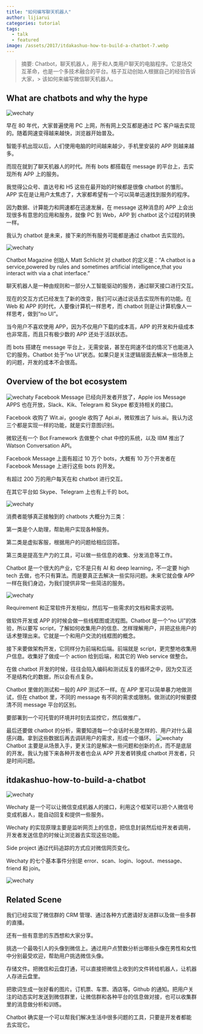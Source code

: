 ```yaml
---
title: "如何编写聊天机器人"
author: lijiarui
categories: tutorial
tags:
  - talk
  - featured
image: /assets/2017/itdakashuo-how-to-build-a-chatbot-7.webp
---
```


> 摘要:
> Chatbot，聊天机器人，用于和人类用户聊天的电脑程序。它是场交互革命，也是一个多技术融合的平台。桔子互动创始人根据自己的经验告诉大家，> 该如何来编写微信聊天机器人。

## What are chatbots and why the hype

![wechaty](/assets/2017/itdakashuo-how-to-build-a-chatbot-1.webp)

早在 80 年代，大家普遍使用 PC 上网，所有网上交互都是通过 PC 客户端去实现的。随着网速变得越来越快，浏览器开始普及。

智能手机出现以后，人们使用电脑的时间越来越少，手机里安装的 APP 则越来越多。

而现在就到了聊天机器人的时代。所有 bots 都搭载在 message 的平台上，去实现所有 APP 上的服务。

我觉得公众号、直达号和 H5 这些在最开始的时候都是很像 chatbot 的雏形。APP 实在是让用户太焦虑了，大家都希望有一个可以简单迅速找到服务的程序。

因为数据、计算能力和网速都在迅速发展，在 message 这种消息的 APP 上会出现很多有意思的应用和服务，就像 PC 到 Web，APP 到 chatbot 这个过程的转换一样。

我认为 chatbot 是未来，接下来的所有服务可能都是通过 chatbot 去实现的。

![wechaty](/assets/2017/itdakashuo-how-to-build-a-chatbot-2.webp)

Chatbot Magazine 创始人 Matt Schlicht 对 chatbot 的定义是：“A chatbot is a service,powered by rules and sometimes artificial intelligence,that you interact with via a chat interface.”

聊天机器人是一种由规则和一部分人工智能驱动的服务，通过聊天接口进行交互。

现在的交互方式已经发生了新的改变，我们可以通过说话去实现所有的功能。在 Web 和 APP 的时代，人要像计算机一样思考，而 chatbot 则是让计算机像人一样思考，做到“no UI”。

当今用户不喜欢使用 APP，因为不仅用户下载的成本高，APP 的开发和升级成本也非常高，而且只有极少数的 APP 还处于活跃状态。

而 bots 搭建在 message 平台上，无需安装，甚至在网速不佳的情况下也能进入它的服务。Chatbot 处于“no UI”状态。如果只是关注逻辑层面去解决一些场景上的问题，开发的成本不会很高。

## Overview of the bot ecosystem

![wechaty](/assets/2017/itdakashuo-how-to-build-a-chatbot-3.webp)
Facebook Message 已经向开发者开放了，Apple ios Message APPS 也在开放，Slack、Kik、Telegram 和 Skype 都支持相关的接口。

Facebook 收购了 Wit.ai，google 收购了 Api.ai，微软推出了 luis.ai。我认为这三个都是实现一样的功能，就是实行意图识别。

微软还有一个 Bot Framework 去做整个 chat 中控的系统，以及 IBM 推出了 Watson Conversation API。

Facebook Message 上面有超过 10 万个 bots，大概有 10 万个开发者在 Facebook Message 上进行这些 bots 的开发。

有超过 200 万的用户每天在和 chatbot 进行交互。

在其它平台如 Skype、Telegram 上也有上千的 bot。

![wechaty](/assets/2017/itdakashuo-how-to-build-a-chatbot-4.webp)

消费者能够真正接触到的 chatbots 大概分为三类：

第一类是个人助理，帮助用户实现各种服务。

第二类是虚拟客服，根据用户的问题给相应回答。

第三类是提高生产力的工具，可以做一些信息的收集、分发消息等工作。

Chatbot 是一个很大的产业，它不是只有 AI 和 deep learning，不一定要 high tech 去做，也不只有算法。而是要真正去解决一些实际问题。未来它就会像 APP 一样在我们身边，为我们提供非常一些简洁的服务。

![wechaty](/assets/2017/itdakashuo-how-to-build-a-chatbot-5.webp)

Requirement 和正常软件开发相似，然后写一些需求的文档和需求说明。

做软件开发或 APP 的时候会做一些线框图或流程图。Chatbot 是一个“no UI”的体验，所以要写 script，了解如何收集用户的信息、怎样理解用户，并把这些用户的话术整理出来。它就是一个和用户交流的线框图的概念。

接下来要做架构开发，它同样分为前端和后端。前端就是 script，更完整地收集用户信息。收集好了做成一个 action 给到后端，和其它的 Web service 做整合。

在做 chatbot 开发的时候，往往会陷入编码和测试反复的循环之中，因为交互还不是结构化的数据，所以会有点复杂。

Chatbot 里做的测试和一般的 APP 测试不一样。在 APP 里可以简单暴力地做测试，但在 chatbot 里，不同的 message 有不同的需求或限制。做测试的时候要摸清不同 message 平台的区别。

要部署到一个可托管的环境并时刻去监控它，然后做推广。

最后还要做 chatbot 的分析，需要知道每一个会话时长是怎样的、用户对什么最感兴趣。拿到这些数据后再去调研用户的需求，形成一个循环。
![wechaty](/assets/2017/itdakashuo-how-to-build-a-chatbot-6.webp)
Chatbot 主要是从场景入手，更关注的是解决一些问题和创新的点，而不是底层的开发。我认为接下来各种开发者也会从 APP 开发者转换成 chatbot 开发者，只是时间问题。

## itdakashuo-how-to-build-a-chatbot

![wechaty](/assets/2017/itdakashuo-how-to-build-a-chatbot-7.webp)

Wechaty 是一个可以让微信变成机器人的接口，利用这个框架可以把个人微信号变成机器人，能自动回复和提供一些服务。

Wechaty 的实现原理主要是监听网页上的信息，把信息封装然后给开发者调用，开发者发送信息的时候让浏览器去实现这些功能。

Side project 通过代码追踪的方式应对微信网页变化。

Wechaty 的七个基本事件分别是 error、scan、login、logout、message、friend 和 join。

![wechaty](/assets/2017/itdakashuo-how-to-build-a-chatbot-8.webp)

## Related Scene

我们已经实现了微信群的 CRM 管理、通过各种方式邀请好友进群以及做一些多群的直播。

还有一些有意思的东西想和大家分享。

挑选一个最吸引人的头像到微信上。通过用户点赞数分析出哪些头像在男性和女性中分别最受欢迎，帮助用户挑选微信头像。

存储文件。把微信和云盘打通，可以直接把微信上收到的文件转给机器人，让机器人存进云盘里。

把歌词生成一张好看的图片。订机票、车票、酒店等。Github 的通知。把用户关注的动态实时发送到微信群里，让微信群和各种平台的信息做对接，也可以收集群里的消息做分析和训练。

Chatbot 确实是一个可以帮我们解决生活中很多问题的工具，只要是开发者都能去实现它。
